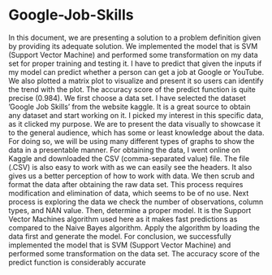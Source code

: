 # Google-Job-Skills
 In this document, we are presenting a solution to a problem definition given by providing its adequate solution. We implemented the model that is SVM (Support Vector Machine) and performed some transformation on my data set for proper training and testing it. I have to predict that given the inputs if my model can predict whether a person can get a job at Google or YouTube. We also plotted a matrix plot to visualize and present it so users can identify the trend with the plot. The accuracy score of the predict function is quite precise (0.984). We first choose a data set. I have selected the dataset ’Google Job Skills’ from the website kaggle. It is a great source to obtain any dataset and start working on it. I picked my interest in this specific data, as it clicked my purpose. We are to present the data visually to showcase it to the general audience, which has some or least knowledge about the data. For doing so, we will be using many different types of graphs to show the data in a presentable manner. For obtaining the data, I went online on Kaggle and downloaded the CSV (comma-separated value) file. The file (.CSV) is also easy to work with as we can easily see the headers. It also gives us a better perception of how to work with data. We then scrub and format the data after obtaining the raw data set. This process requires modification and elimination of data, which seems to be of no use. Next process is exploring the data we check the number of observations, column types, and NAN value. Then, determine a proper model. It is the Support Vector Machines algorithm used here as it makes fast predictions as compared to the Naive Bayes algorithm. Apply the algorithm by loading the data first and generate the model. For conclusion, we successfully implemented the model that is SVM (Support Vector Machine) and performed some transformation on the data set. The accuracy score of the predict function is considerably accurate
